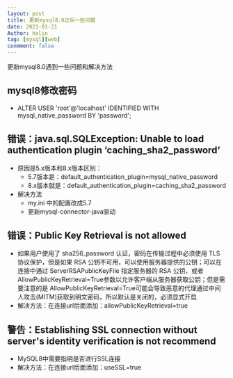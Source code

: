 ```yaml
---
layout: post
title: 更新mysql8.0之后一些问题
date: 2021-01-21
Author: halin
tag: [mysql][web]
conmment: false
---
```

更新mysql8.0遇到一些问题和解决方法
<!-- more -->
## mysql8修改密码
  - ALTER USER 'root'@'localhost' IDENTIFIED WITH mysql_native_password BY 'password'; 
## 错误：java.sql.SQLException: Unable to load authentication plugin ‘caching_sha2_password‘
  - 原因是5.x版本和8.x版本区别：
    - 5.7版本是：default_authentication_plugin=mysql_native_password
    - 8.x版本就是：default_authentication_plugin=caching_sha2_password
  - 解决方法
    - my.ini 中的配置改成5.7
    - 更新mysql-connector-java驱动
## 错误：Public Key Retrieval is not allowed
  - 如果用户使用了 sha256_password 认证，密码在传输过程中必须使用 TLS 协议保护，但是如果 RSA 公钥不可用，可以使用服务器提供的公钥；可以在连接中通过 ServerRSAPublicKeyFile 指定服务器的 RSA 公钥，或者AllowPublicKeyRetrieval=True参数以允许客户端从服务器获取公钥；但是需要注意的是 AllowPublicKeyRetrieval=True可能会导致恶意的代理通过中间人攻击(MITM)获取到明文密码，所以默认是关闭的，必须显式开启
  - 解决方法：在连接url后面添加：allowPublicKeyRetrieval=true
## 警告：Establishing SSL connection without server's identity verification is not recommend
  - MySQL8中需要指明是否进行SSL连接
  - 解决方法：在连接url后面添加：useSSL=true